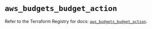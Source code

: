 # `aws_budgets_budget_action`

Refer to the Terraform Registry for docs: [`aws_budgets_budget_action`](https://registry.terraform.io/providers/hashicorp/aws/6.10.0/docs/resources/budgets_budget_action).
